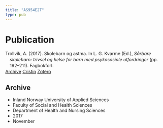```yaml
---
title: "AS954E2T"
type: pub
---
```

<h1>Publication</h1>
<article id="csl-bib-container-AS954E2T" class="csl-bib-container">
  <div class="csl-bib-body" style="line-height: 1.35; padding-left: 1em; text-indent:-1em;">
  <div class="csl-entry">Trollvik, A. (2017). Skolebarn og astma. In L. G. Kvarme (Ed.), <i>S&#xE5;rbare skolebarn: trivsel og helse for barn med psykososiale utfordringer</i> (pp. 192&#x2013;211). Fagbokforl.</div>
</div>
  <div class="csl-bib-buttons">
    <a href="#taxonomy-article-AS954E2T" class="csl-bib-button">Archive</a>
    <a href alt="Cristin URL" class="csl-bib-button">Cristin</a>
    <a href alt="Zotero URL" class="csl-bib-button">Zotero</a>
  </div>
  <div id="csl-bib-meta-container-AS954E2T"></div>
</article>
<div id="csl-bib-meta-AS954E2T" class="csl-bib-meta">
  <article id="taxonomy-article-AS954E2T" class="taxonomy-article">
    <h1>Archive</h1>
    <ul>
      <li>Inland Norway University of Applied Sciences</li>
      <li>Faculty of Social and Health Sciences</li>
      <li>Department of Health and Nursing Sciences</li>
      <li>2017</li>
      <li>November</li>
    </ul>
  </article>
</div>
